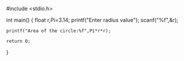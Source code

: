 #include <stdio.h>

int main() {
    float r,Pi=3.14;
    printf("Enter radius value");
    scanf("%f",&r);
    
    printf("Area of the circle:%f",Pi*r*r);
    
    return 0;
}

